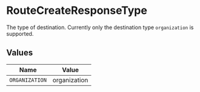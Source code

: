 # RouteCreateResponseType

The type of destination. Currently only the destination type `organization` is supported.


## Values

| Name           | Value          |
| -------------- | -------------- |
| `ORGANIZATION` | organization   |